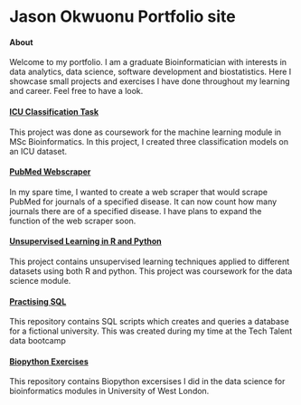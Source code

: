 # Jason Okwuonu Portfolio site

#### About

Welcome to my portfolio. I am a graduate Bioinformatician with interests in data analytics, data science, software development and biostatistics.  Here I showcase small projects and exercises I have done throughout my learning and career. Feel free to have a look.

#### [ICU Classification Task](https://github.com/JasonUUO/Classification-of-ICU-data) 
This project was done as coursework for the machine learning module in MSc Bioinformatics. In this project, I created three classification models on an ICU dataset. 

#### [PubMed Webscraper](https://github.com/JasonUUO/Pubmed_Rabies_Webscraper)
In my spare time, I wanted to create a web scraper that would scrape PubMed for journals of a specified disease. It can now count how many journals there are of a specified disease. I have plans to expand the function of the web scraper soon.
#### [Unsupervised Learning in R and Python](https://github.com/JasonUUO/Unsupervised_learning_R_and_Python)
This project contains unsupervised learning techniques applied to different datasets using both R and python. This project was coursework for the data science module.

#### [Practising SQL](https://github.com/JasonUUO/Practising_SQL)
This repository contains SQL scripts which creates and queries a database for a fictional university. This was created during my time at the Tech Talent data bootcamp

#### [Biopython Exercises](https://github.com/JasonUUO/Biopython_Exercises) 
This repository contains Biopython excersises I did in the data science for bioinformatics modules in University of West London.

